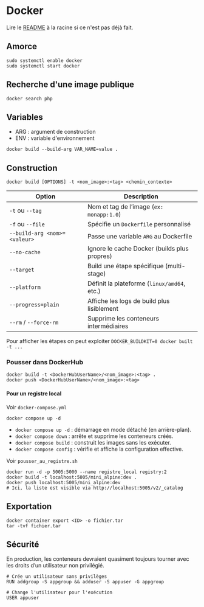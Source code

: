 # Docker

Lire le [README](../README.md) à la racine si ce n'est pas déjà fait.

## Amorce
```
sudo systemctl enable docker
sudo systemctl start docker
```

## Recherche d'une image publique
````
docker search php
````

## Variables
- ARG : argument de construction
- ENV : variable d'environnement
```
docker build --build-arg VAR_NAME=value .
```

## Construction
````
docker build [OPTIONS] -t <nom_image>:<tag> <chemin_contexte>
````
| Option                       | Description                                  |
| ---------------------------- | -------------------------------------------- |
| `-t` ou `--tag`              | Nom et tag de l’image (`ex: monapp:1.0`)     |
| `-f` ou `--file`             | Spécifie un `Dockerfile` personnalisé        |
| `--build-arg <nom>=<valeur>` | Passe une variable `ARG` au Dockerfile       |
| `--no-cache`                 | Ignore le cache Docker (builds plus propres) |
| `--target`                   | Build une étape spécifique (multi-stage)     |
| `--platform`                 | Définit la plateforme (`linux/amd64`, etc.)  |
| `--progress=plain`           | Affiche les logs de build plus lisiblement   |
| `--rm` / `--force-rm`        | Supprime les conteneurs intermédiaires       |

Pour afficher les étapes on peut exploiter `DOCKER_BUILDKIT=0 docker built -t ... `

### Pousser dans DockerHub
````
docker build -t <DockerHubUserName>/<nom_image>:<tag> .
docker push <DockerHubUserName>/<nom_image>:<tag>
````
#### Pour un registre local
Voir `docker-compose.yml`
````
docker compose up -d
````
- `docker compose up -d` : démarrage en mode détaché (en arrière-plan).
- `docker compose down` : arrête et supprime les conteneurs créés.
- `docker compose build` : construit les images sans les exécuter.
- `docker compose config` : vérifie et affiche la configuration effective.

Voir `pousser_au_registre.sh`
````
docker run -d -p 5005:5000 --name registre_local registry:2
docker build -t localhost:5005/mini_alpine:dev .
docker push localhost:5005/mini_alpine:dev
# Ici, la liste est visible via http://localhost:5005/v2/_catalog
````

## Exportation
````
docker container export <ID> -o fichier.tar
tar -tvf fichier.tar
````

## Sécurité
En production, les conteneurs devraient quasiment toujours tourner avec les droits d’un utilisateur non privilégié.
```
# Crée un utilisateur sans privilèges
RUN addgroup -S appgroup && adduser -S appuser -G appgroup

# Change l'utilisateur pour l'exécution
USER appuser
```


